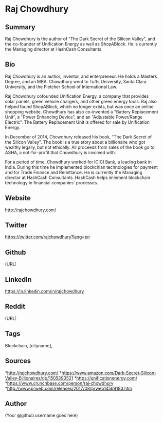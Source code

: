 # Raj Chowdhury

## Summary

Raj Chowdhury is the author of "The Dark Secret of the Silicon Valley", and the co-founder of Unification Energy as well as ShopABlock. He is currently the Managing director at HashCash Consultants.

## Bio
Raj Chowdhury is an author, inventor, and enterpreneur. He holds a Masters Degree, and an MBA. Chowdhury went to Tufts University, Santa Clara University, and the Fletcher School of International Law. 

Raj Chowdhury cofounded Unification Energy, a company that provides solar panels, green vehicle chargers, and other green energy tools. Raj also helped found ShopABlock, which no longer exists, but was once an online shopping website. Chowdhury has also co-invented a "Battery Replacement Unit", a "Power Enhancing Device", and an "Adjustable Power/Range Electric". The Battery Replacement Unit is offered for sale by Unification Energy.

In December of 2014, Chowdhury released his book, "The Dark Secret of the Silicon Valley". The book is a true story about a billionaire who got wealthy legally, but not ethically. All proceeds from sales of the book go to ASHA, a not-for-profit that Chowdhury is involved with.

For a period of time, Chowdhury worked for ICICI Bank, a leading bank in India. During this time he implemented blockchian technologies for payment and for Trade Finance and Remittance. He is currently the Managing director at HashCash Consultants. HashCash helps imlement blockchain technology in financial companies' processes.

## Website
http://rajchowdhury.com/

## Twitter
https://twitter.com/rajchowdhury?lang=en

## Github
(URL)

## LinkedIn
https://in.linkedin.com/in/rajchowdhury

## Reddit
(URL)

## Tags
Blockchain, [cityname], 

## Sources
*http://rajchowdhury.com/
*https://www.amazon.com/Dark-Secret-Silicon-Valley-Billionaires/dp/1505393531
*https://unificationenergy.com/
*https://www.crunchbase.com/person/raj-chowdhury
*http://www.prweb.com/releases/2017/08/prweb14569183.htm

## Author
(Your @github username goes here)
